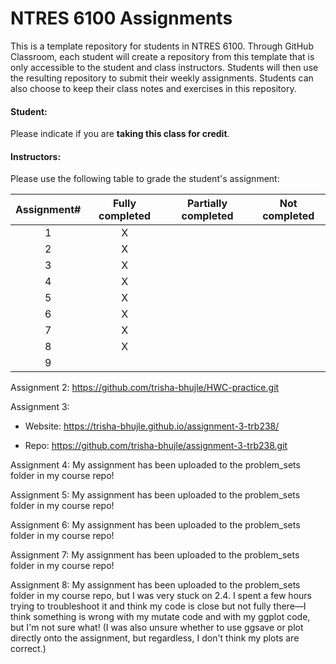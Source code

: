 # NTRES 6100 Assignments

This is a template repository for students in NTRES 6100. Through GitHub Classroom, each student will create a repository from this template that is only accessible to the student and class instructors. Students will then use the resulting repository to submit their weekly assignments. Students can also choose to keep their class notes and exercises in this repository.

#### Student:

Please indicate if you are **taking this class for credit**.

#### Instructors:

Please use the following table to grade the student's assignment:

| Assignment# | Fully completed | Partially completed | Not completed |
|:-----------:|:---------------:|:-------------------:|:-------------:|
|      1      |        X        |                     |               |
|      2      |        X        |                     |               |
|      3      |        X         |                     |               |
|      4      |        X         |                     |               |
|      5      |         X        |                     |               |
|      6      |         X        |                     |               |
|      7      |         X        |                     |               |
|      8      |         X        |                     |               |
|      9      |                 |                     |               |

Assignment 2: <https://github.com/trisha-bhujle/HWC-practice.git>

Assignment 3:

-   Website: https://trisha-bhujle.github.io/assignment-3-trb238/

-   Repo: https://github.com/trisha-bhujle/assignment-3-trb238.git

Assignment 4: My assignment has been uploaded to the problem_sets folder in my course repo!

Assignment 5: My assignment has been uploaded to the problem_sets folder in my course repo!

Assignment 6: My assignment has been uploaded to the problem_sets folder in my course repo!

Assignment 7: My assignment has been uploaded to the problem_sets folder in my course repo!

Assignment 8: My assignment has been uploaded to the problem_sets folder in my course repo, but I was very stuck on 2.4. I spent a few hours trying to troubleshoot it and think my code is close but not fully there—I think something is wrong with my mutate code and with my ggplot code, but I'm not sure what! (I was also unsure whether to use ggsave or plot directly onto the assignment, but regardless, I don't think my plots are correct.) 
